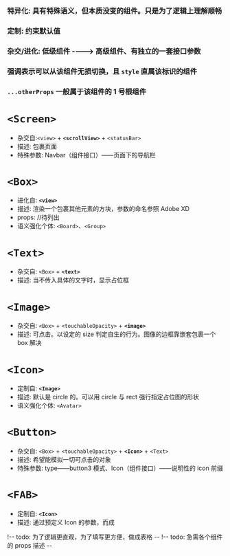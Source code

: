### 特异化: 具有特殊语义，但本质没变的组件。只是为了逻辑上理解顺畅

### 定制: 约束默认值

### 杂交/进化: 低级组件 ----> 高级组件、有独立的一套接口参数

### 强调表示可以从该组件无损切换，且 `style` 直属该标识的组件

### `...otherProps` 一般属于该组件的 1 号根组件

# `<Screen>`

- 杂交自:`<view>` + **`<scrollView>`** + `<statusBar>`
- 描述: 包裹页面
- 特殊参数: Navbar（组件接口）——页面下的导航栏

# `<Box>`

- 进化自: **`<view>`**
- 描述: 渲染一个包裹其他元素的方块，参数的命名参照 Adobe XD
- props: //待列出
- 语义强化个体: `<Board>`、`<Group>`

# `<Text>`

- 杂交自: `<Box>` + **`<text>`**
- 描述: 当不传入具体的文字时，显示占位框

# `<Image>`

- 杂交自: `<Box>` + `<touchableOpacity>` + **`<image>`**
- 描述: 可点击。以设定的 size 判定自生的行为。图像的边框靠嵌套包裹一个 box 解决

# `<Icon>`

- 定制自: **`<Image>`**
- 描述: 默认是 circle 的。可以用 circle 与 rect 强行指定占位图的形状
- 语义强化个体: `<Avatar>`


# `<Button>`

- 杂交自: `<Box>` + `<touchableOpacity>` + **`<Icon>`** + `<Text>`
- 描述: 希望能模拟一切可点击的对象
- 特殊参数: type——button3 模式、Icon（组件接口）——说明性的 icon 前缀

# `<FAB>`

- 定制自: **`<Icon>`**
- 描述: 通过预定义 Icon 的参数，而成

!-- todo: 为了逻辑更直观，为了填写更方便，做成表格 --
!-- todo: 急需各个组件的 props 描述 --
